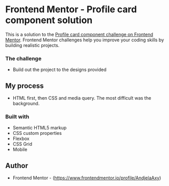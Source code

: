 # Frontend Mentor - Profile card component solution

This is a solution to the [Profile card component challenge on Frontend Mentor](https://www.frontendmentor.io/challenges/profile-card-component-cfArpWshJ). Frontend Mentor challenges help you improve your coding skills by building realistic projects. 

### The challenge

- Build out the project to the designs provided

## My process

- HTML first, then CSS and media query. The most difficult was the background.

### Built with

- Semantic HTML5 markup
- CSS custom properties
- Flexbox
- CSS Grid
- Mobile

## Author

- Frontend Mentor - (https://www.frontendmentor.io/profile/AndjelaAxy)


